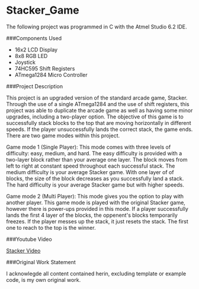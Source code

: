 # Stacker_Game
The following project was programmed in C with the Atmel Studio 6.2 IDE.

###Components Used

- 16x2 LCD Display
- 8x8 RGB LED
- Joystick
- 74HC595 Shift Registers
- ATmega1284 Micro Controller

###Project Description

This project is an upgraded version of the standard arcade game, Stacker. Through the use of a single ATmega1284 and the use of 
shift registers, this project was able to duplicate the arcade game as well as having some minor upgrades, including a two-player option.
The objective of this game is to successfully stack blocks to the top that are moving horizontally in different speeds. If the player
unsuccessfully lands the correct stack, the game ends. There are two game modes within this project.

Game mode 1 (Single Player): This mode comes with three levels of difficulty: easy, medium, and hard. The easy difficulty is provided with
a two-layer block rather than your average one layer. The block moves from left to right at constant speed throughout each successful
stack. The medium difficulty is your average Stacker game. With one layer of of blocks, the size of the block decreases as you successfully
land a stack. The hard difficulty is your average Stacker game but with higher speeds.

Game mode 2 (Multi Player): This mode gives you the option to play with another player. This game mode is played with the original Stacker
game, however there is power-ups provided in this mode. If a player successfully lands the first 4 layer of the blocks, the oppenent's blocks
temporarily freezes. If the player messes up the stack, it just resets the stack. The first one to reach to the top is the winner.

###Youtube Video

[Stacker Video](https://www.youtube.com/watch?v=v2tnpOUjNDc)

###Original Work Statement

I acknowlegde all content contained herin, excluding template or example code, is my own original work.
